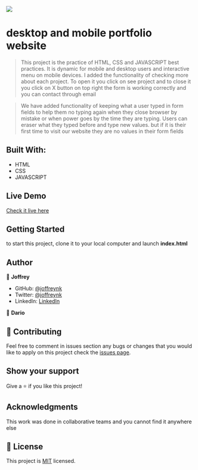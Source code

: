 ![](https://img.shields.io/badge/Microverse-blueviolet)

# desktop and mobile portfolio website

> This project is the practice of HTML, CSS and JAVASCRIPT best practices. It is dynamic for mobile and desktop users and interactive menu on mobile devices.
> I added the functionality of checking more about each project.  To open it you click on see project and to close it you click on X button on top right 
> the form is working correctly and you can contact through email


> We have added functionality of keeping what a user typed in form fields to help them no typing again when they close browser by mistake or when power goes by the time they are typing.
> Users can eraser what they typed before and type new values. but if it is their first time to visit our website they are no values in their form fields

## Built With:

- HTML
- CSS
- JAVASCRIPT

## Live Demo

[Check it live here](https://joffreynk.github.io/portfolio-desktop/)

## Getting Started

to start this project, clone it to your local computer and launch **index.html** 


## Author

👤 **Joffrey**

- GitHub: [@joffreynk](https://github.com/JoffreyNK)
- Twitter: [@joffreynk](https://twitter.com/home)
- LinkedIn: [LinkedIn](https://www.linkedin.com/in/joffrey-nkeshimana-15b8aa1b3/)

👤 **Dario**

## 🤝 Contributing

Feel free to comment in issues section any bugs or changes that you would like to apply on this project
check the [issues page](../../issues/).

## Show your support

Give a ⭐️ if you like this project!

## Acknowledgments

This work was done in collaborative teams  and you cannot find it anywhere else

## 📝 License

This project is [MIT](./MIT.md) licensed.

